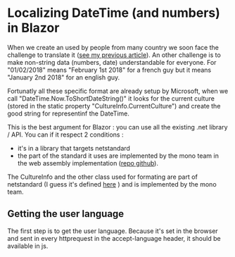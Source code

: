 # Localizing DateTime (and numbers) in Blazor

When we create an used by people from many country we soon face the challenge to translate it ([see my previous article](https://remibou.github.io/I18n-with-Blazor-and-ASPNET-Core/)). An other challenge is to make non-string data (numbers, date) understandable for everyone. For "01/02/2018" means "February 1st 2018" for a french guy but it means "January 2nd 2018" for an english guy.

Fortunatly all these specific format are already setup by Microsoft, when we call "DateTime.Now.ToShortDateString()" it looks for the current culture (stored in the static property "CultureInfo.CurrentCulture") and create the good string for representinf the DateTime.

This is the best argument for Blazor : you can use all the existing .net library / API. You can if it respect 2 conditions :
- it's in a library that targets netstandard 
- the part of the standard it uses are implemented by the mono team in the web assembly implementation ([repo github](https://github.com/mono/mono)).

The CultureInfo and the other class used for formating are part of netstandard (I guess it's defined [here](https://github.com/dotnet/standard/blob/master/netstandard/ref/System.Globalization.cs) ) and is implemented by the mono team.

## Getting the user language

The first step is to get the user language. Because it's set in the browser and sent in every httprequest in the accept-language header, it should be available in js. 
